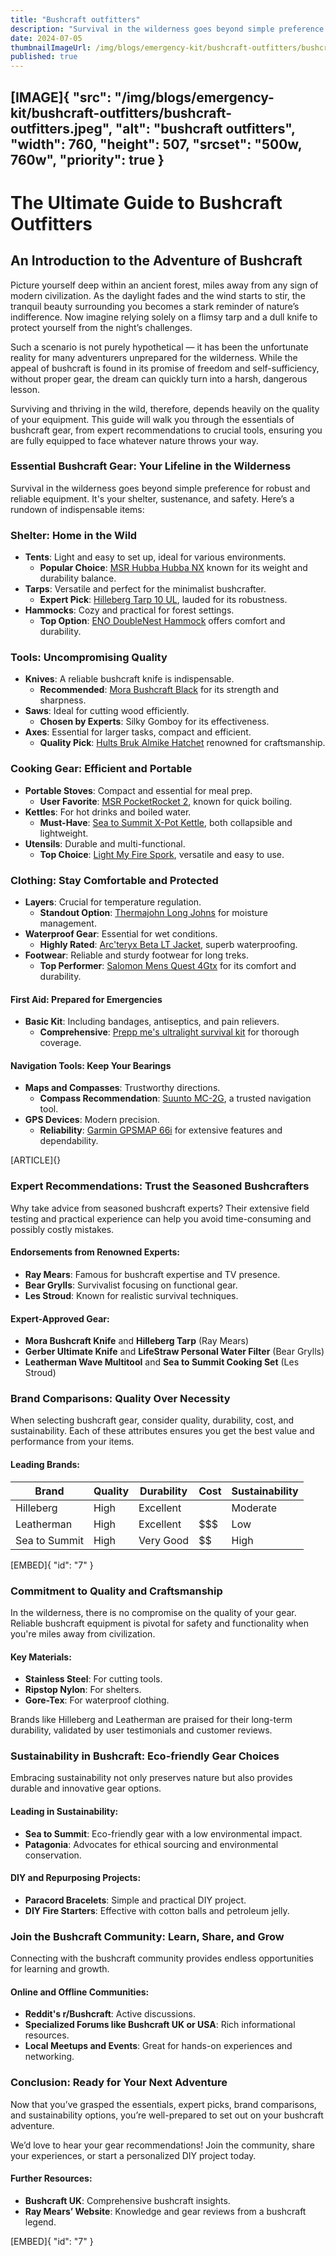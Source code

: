 ```yaml
---
title: "Bushcraft outfitters"
description: "Survival in the wilderness goes beyond simple preference for robust and reliable equipment."
date: 2024-07-05
thumbnailImageUrl: /img/blogs/emergency-kit/bushcraft-outfitters/bushcraft-outfitters.jpeg
published: true
---
```


[IMAGE]{ "src": "/img/blogs/emergency-kit/bushcraft-outfitters/bushcraft-outfitters.jpeg", "alt": "bushcraft outfitters", "width": 760, "height": 507, "srcset": "500w, 760w", "priority": true }
---

# The Ultimate Guide to Bushcraft Outfitters

## An Introduction to the Adventure of Bushcraft

Picture yourself deep within an ancient forest, miles away from any sign of modern civilization. As the daylight fades and the wind starts to stir, the tranquil beauty surrounding you becomes a stark reminder of nature’s indifference. Now imagine relying solely on a flimsy tarp and a dull knife to protect yourself from the night’s challenges.

Such a scenario is not purely hypothetical — it has been the unfortunate reality for many adventurers unprepared for the wilderness. While the appeal of bushcraft is found in its promise of freedom and self-sufficiency, without proper gear, the dream can quickly turn into a harsh, dangerous lesson.

Surviving and thriving in the wild, therefore, depends heavily on the quality of your equipment. This guide will walk you through the essentials of bushcraft gear, from expert recommendations to crucial tools, ensuring you are fully equipped to face whatever nature throws your way.

### Essential Bushcraft Gear: Your Lifeline in the Wilderness

Survival in the wilderness goes beyond simple preference for robust and reliable equipment. It's your shelter, sustenance, and safety. Here’s a rundown of indispensable items:

### Shelter: Home in the Wild

- **Tents**: Light and easy to set up, ideal for various environments.
  - **Popular Choice**: [MSR Hubba Hubba NX](https://amzn.to/45QOqO8) known for its weight and durability balance.
- **Tarps**: Versatile and perfect for the minimalist bushcrafter.
  - **Expert Pick**: [Hilleberg Tarp 10 UL](https://amzn.to/3xTszZR), lauded for its robustness.
- **Hammocks**: Cozy and practical for forest settings.
  - **Top Option**: [ENO DoubleNest Hammock](https://amzn.to/3RUWyri) offers comfort and durability.

### Tools: Uncompromising Quality

- **Knives**: A reliable bushcraft knife is indispensable.
  - **Recommended**: [Mora Bushcraft Black](https://amzn.to/3RRzQ3q) for its strength and sharpness.
- **Saws**: Ideal for cutting wood efficiently.
  - **Chosen by Experts**: Silky Gomboy for its effectiveness.
- **Axes**: Essential for larger tasks, compact and efficient.
  - **Quality Pick**: [Hults Bruk Almike Hatchet](https://amzn.to/3VTqpBz) renowned for craftsmanship.

### Cooking Gear: Efficient and Portable

- **Portable Stoves**: Compact and essential for meal prep.
  - **User Favorite**: [MSR PocketRocket 2](https://amzn.to/4cFfx10), known for quick boiling.
- **Kettles**: For hot drinks and boiled water.
  - **Must-Have**: [Sea to Summit X-Pot Kettle](https://amzn.to/3LdhgyT), both collapsible and lightweight.
- **Utensils**: Durable and multi-functional.
  - **Top Choice**: [Light My Fire Spork](https://amzn.to/3Ldw8NK), versatile and easy to use.

### Clothing: Stay Comfortable and Protected

- **Layers**: Crucial for temperature regulation.
  - **Standout Option**: [Thermajohn Long Johns](https://amzn.to/3xLrhA6) for moisture management.
- **Waterproof Gear**: Essential for wet conditions.
  - **Highly Rated**: [Arc'teryx Beta LT Jacket](https://amzn.to/3XQqb0w), superb waterproofing.
- **Footwear**: Reliable and sturdy footwear for long treks.
  - **Top Performer**: [Salomon Mens Quest 4Gtx](https://amzn.to/3RWyoNf) for its comfort and durability.

#### First Aid: Prepared for Emergencies

- **Basic Kit**: Including bandages, antiseptics, and pain relievers.
  - **Comprehensive**: [Prepp me's ultralight survival kit](https://prepp.me/survival-kit) for thorough coverage.

#### Navigation Tools: Keep Your Bearings

- **Maps and Compasses**: Trustworthy directions.
  - **Compass Recommendation**: [Suunto MC-2G](https://amzn.to/4eNY8Fh), a trusted navigation tool.
- **GPS Devices**: Modern precision.
  - **Reliability**: [Garmin GPSMAP 66i](https://amzn.to/3W9tWNt) for extensive features and dependability.


[ARTICLE]{}
### Expert Recommendations: Trust the Seasoned Bushcrafters

Why take advice from seasoned bushcraft experts? Their extensive field testing and practical experience can help you avoid time-consuming and possibly costly mistakes.

#### Endorsements from Renowned Experts:

- **Ray Mears**: Famous for bushcraft expertise and TV presence.
- **Bear Grylls**: Survivalist focusing on functional gear.
- **Les Stroud**: Known for realistic survival techniques.

#### Expert-Approved Gear:

- **Mora Bushcraft Knife** and **Hilleberg Tarp** (Ray Mears)
- **Gerber Ultimate Knife** and **LifeStraw Personal Water Filter** (Bear Grylls)
- **Leatherman Wave Multitool** and **Sea to Summit Cooking Set** (Les Stroud)

### Brand Comparisons: Quality Over Necessity

When selecting bushcraft gear, consider quality, durability, cost, and sustainability. Each of these attributes ensures you get the best value and performance from your items.

#### Leading Brands:

| Brand        | Quality | Durability | Cost  | Sustainability |
|--------------|---------|------------|-------|----------------|
| Hilleberg    | High    | Excellent  | $$$$  | Moderate       |
| Leatherman   | High    | Excellent  | $$$   | Low            |
| Sea to Summit| High    | Very Good  | $$    | High           |


[EMBED]{ "id": "7" }

### Commitment to Quality and Craftsmanship

In the wilderness, there is no compromise on the quality of your gear. Reliable bushcraft equipment is pivotal for safety and functionality when you're miles away from civilization.

#### Key Materials:
- **Stainless Steel**: For cutting tools.
- **Ripstop Nylon**: For shelters.
- **Gore-Tex**: For waterproof clothing.

Brands like Hilleberg and Leatherman are praised for their long-term durability, validated by user testimonials and customer reviews.

### Sustainability in Bushcraft: Eco-friendly Gear Choices

Embracing sustainability not only preserves nature but also provides durable and innovative gear options.

#### Leading in Sustainability:

- **Sea to Summit**: Eco-friendly gear with a low environmental impact.
- **Patagonia**: Advocates for ethical sourcing and environmental conservation.

#### DIY and Repurposing Projects:

- **Paracord Bracelets**: Simple and practical DIY project.
- **DIY Fire Starters**: Effective with cotton balls and petroleum jelly.

### Join the Bushcraft Community: Learn, Share, and Grow

Connecting with the bushcraft community provides endless opportunities for learning and growth.

#### Online and Offline Communities:

- **Reddit's r/Bushcraft**: Active discussions.
- **Specialized Forums like Bushcraft UK or USA**: Rich informational resources.
- **Local Meetups and Events**: Great for hands-on experiences and networking.

### Conclusion: Ready for Your Next Adventure

Now that you’ve grasped the essentials, expert picks, brand comparisons, and sustainability options, you’re well-prepared to set out on your bushcraft adventure.

We’d love to hear your gear recommendations! Join the community, share your experiences, or start a personalized DIY project today.

#### Further Resources:

- **Bushcraft UK**: Comprehensive bushcraft insights.
- **Ray Mears’ Website**: Knowledge and gear reviews from a bushcraft legend.

[EMBED]{ "id": "7" }
 